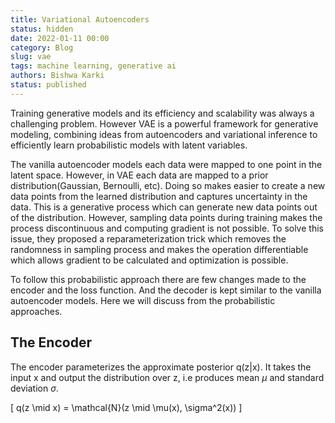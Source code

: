 ```yaml
---
title: Variational Autoencoders
status: hidden
date: 2022-01-11 00:00
category: Blog
slug: vae
tags: machine learning, generative ai
authors: Bishwa Karki
status: published
---
```


Training generative models and its efficiency and scalability was always a challenging problem. However VAE is a powerful framework for generative modeling, combining ideas from autoencoders and variational inference to efficiently learn probabilistic models with latent variables.

The vanilla autoencoder models each data were mapped to one point in the latent space. However, in VAE each data are mapped to a prior distribution(Gaussian, Bernoulli, etc). Doing so makes easier to create a new data points from the learned distribution and captures uncertainty in the data. This is a generative process which can generate new data points out of the distribution. However, sampling data points during training makes the process discontinuous and computing gradient is not possible. To solve this issue, they proposed a reparameterization trick which removes the randomness in sampling process and makes the operation differentiable which allows gradient to be calculated and optimization is possible.

To follow this probabilistic approach there are few changes made to the encoder and the loss function. And the decoder is kept similar to the vanilla autoencoder models. Here we will discuss from the probabilistic approaches.


## The Encoder
The encoder parameterizes the approximate posterior q(z|x). It takes the input x and output the distribution over z, i.e produces mean $\mu$ and standard deviation $\sigma$.

\[ q(z \mid x) = \mathcal{N}(z \mid \mu(x), \sigma^2(x)) \] 
